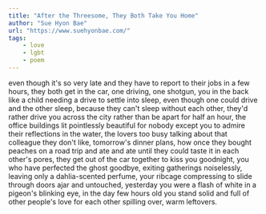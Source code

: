 ```yaml
---
title: "After the Threesome, They Both Take You Home"
author: "Sue Hyon Bae"
url: "https://www.suehyonbae.com/"
tags: 
    - love
    - lgbt
    - poem
---
```

even though it's so very late 
and they have to report to their jobs
in a few hours, they both get in the car, 
one driving, one shotgun, you in the back 
like a child needing a drive to settle into sleep, 
even though one could drive and the other 
sleep, because they can't sleep 
without each other, they'd rather drive you 
across the city rather than be apart for half an hour, 
the office buildings lit pointlessly beautiful 
for nobody except you to admire their reflections 
in the water, the lovers too busy talking about that colleague they don't like, 
tomorrow's dinner plans, how once 
they bought peaches on a road trip and ate and ate 
until they could taste it in each other's pores, 
they get out of the car together to kiss you goodnight, 
you who have perfected the ghost goodbye, 
exiting gatherings noiselessly, leaving only 
a dahlia-scented perfume, your ribcage 
compressing to slide through doors ajar and untouched, 
yesterday you were a flash of white in a pigeon's blinking eye, 
in the day few hours old you stand solid and full
of other people's love for each other 
spilling over, warm leftovers.